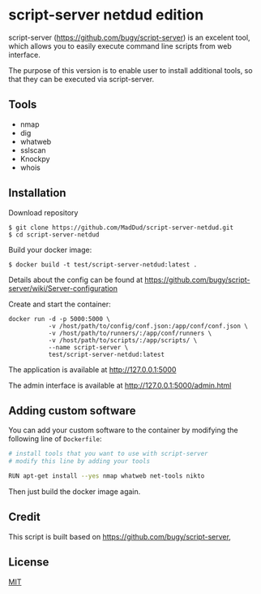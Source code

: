 # script-server netdud edition

script-server (https://github.com/bugy/script-server) is an excelent tool, which allows you to easily execute command line scripts from web interface.

The purpose of this version is to enable user to install additional tools, so that they can be executed via script-server. 

## Tools

* nmap
* dig
* whatweb
* sslscan
* Knockpy
* whois

## Installation

Download repository
```
$ git clone https://github.com/MadDud/script-server-netdud.git
$ cd script-server-netdud
```

Build your docker image:

```
$ docker build -t test/script-server-netdud:latest .
```
Details about the config can be found at https://github.com/bugy/script-server/wiki/Server-configuration

Create and start the container:

```
docker run -d -p 5000:5000 \
           -v /host/path/to/config/conf.json:/app/conf/conf.json \
           -v /host/path/to/runners/:/app/conf/runners \
           -v /host/path/to/scripts/:/app/scripts/ \
           --name script-server \
           test/script-server-netdud:latest
```

The application is available at http://127.0.0.1:5000

The admin interface is available at http://127.0.0.1:5000/admin.html

## Adding custom software

You can add your custom software to the container by modifying the following line of `Dockerfile`:

```bash
# install tools that you want to use with script-server
# modify this line by adding your tools

RUN apt-get install --yes nmap whatweb net-tools nikto
```

Then just build the docker image again.

## Credit

This script is built based on https://github.com/bugy/script-server,

## License
[MIT](https://choosealicense.com/licenses/mit/)
